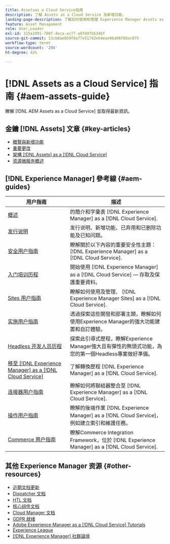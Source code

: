 ```yaml
---
title: Assetsas a Cloud Service指南
description: 了解 Assets as a Cloud Service 及新增功能。
landing-page-description: 了解如何使用和管理 Experience Manager Assets as a Cloud Service。
feature: Asset Management
role: User,Leader
exl-id: 315a1091-780f-4eca-ac77-a07d8fb634bf
source-git-commit: 13cb8ae059f0a77e517d2e64eae96a08f88ac075
workflow-type: tm+mt
source-wordcount: '294'
ht-degree: 42%

---
```


# [!DNL Assets as a Cloud Service] 指南 {#aem-assets-guide}

瞭解 [!DNL AEM Assets as a Cloud Service] 並取得最新資訊。

## 金鑰 [!DNL Assets] 文章 {#key-articles}

* [概覽與新增功能](overview.md)
* [重要更改](/help/assets/assets-cloud-changes.md)
* [架構 [!DNL Assets] as a [!DNL Cloud Service]](architecture.md)
* [资源微服务概述](/help/assets/asset-microservices-overview.md)

## [!DNL Experience Manager] 參考線 {#aem-guides}

| 用户指南 | 描述 |
|---|---|
| [概述](/help/overview/home.md) | 的簡介和字彙表 [!DNL Experience Manager] as a [!DNL Cloud Service]. |
| [发行说明](/help/release-notes/home.md) | 发行说明、新增功能、已弃用和已删除功能及已知问题。 |
| [安全用户指南](/help/security/home.md) | 瞭解關於以下內容的重要安全性主題： [!DNL Experience Manager] as a [!DNL Cloud Service]. |
| [入门培训历程](/help/journey-onboarding/overview.md) | 開始使用 [!DNL Experience Manager] as a [!DNL Cloud Service]  — 存取及保護重要資料。 |
| [Sites 用户指南](/help/sites-cloud/home.md) | 瞭解如何使用及管理、 [!DNL Experience Manager Sites] as a [!DNL Cloud Service]. |
| [实施用户指南](/help/implementing/home.md) | 透過探索這些開發和部署主題，瞭解如何使用Experience Manager的強大功能建置和自訂體驗。 |
| [Headless 开发人员历程](/help/journey-headless/developer/overview.md) | 探索此引導式歷程，瞭解Experience Manager強大且有彈性的無頭式功能，為您的第一個Headless專案做好準備。 |
| [移至 [!DNL Experience Manager] as a [!DNL Cloud Service]](/help/journey-migration/getting-started.md) | 了解轉換歷程 [!DNL Experience Manager] as a [!DNL Cloud Service]. |
| [连接器用户指南](/help/connectors/home.md) | 瞭解如何將聯結器整合至 [!DNL Experience Manager] as a [!DNL Cloud Service]. |
| [操作用户指南](/help/operations/home.md) | 瞭解的後端作業 [!DNL Experience Manager] as a [!DNL Cloud Service]，例如建立索引和維護任務。 |
| [Commerce 用户指南](/help/commerce-cloud/home.md) | 瞭解Commerce Integration Framework，位於 [!DNL Experience Manager] as a [!DNL Cloud Service]. |

## 其他 Experience Manager 资源 {#other-resources}

* [近期文档更新](https://experienceleague.adobe.com/docs/experience-manager-release-information/aem-release-updates/doc-updates/documentation-updates.html#aem-as-a-cloud-service)
* [Dispatcher 文档](/help/implementing/dispatcher/overview.md)
* [HTL 文档](https://experienceleague.adobe.com/docs/experience-manager-htl/using/overview.html?lang=zh-Hans)
* [核心组件文档](https://experienceleague.adobe.com/docs/experience-manager-core-components/using/introduction.html?lang=zh-Hans)
* [Cloud Manager 文档](https://experienceleague.adobe.com/docs/experience-manager-cloud-manager/using/introduction-to-cloud-manager.html?lang=zh-Hans)
* [GDPR 就绪](/help/compliance/data-privacy-and-protection-readiness/aem-readiness.md)
* [Adobe Experience Manager as a [!DNL Cloud Service] Tutorials](https://experienceleague.adobe.com/docs/experience-manager-learn/cloud-service/overview.html?lang=zh-Hans)
* [Experience League](https://experienceleague.adobe.com/?promoid=K42KVXHD&amp;mv=other#recommended/solutions/experience-manager)
* [[!DNL Experience Manager] 社群論壇](https://experienceleaguecommunities.adobe.com/t5/adobe-experience-manager/ct-p/adobe-experience-manager-community)

